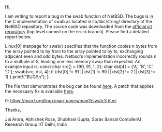 Hi,

I am writing to report a bug in the swab function of NetBSD.
The bugs is in the C implementation of swab as located in lib/libc/string/ directory of the NetBSD repository. The source code was downloaded from the [official git repository](https://github.com/NetBSD/src) (top level commit on the `trunk` branch).
Please find a detailed report below.

Linux[0] manpage for swab() specifies that the function copies n bytes from the array pointed to by from to the array pointed to by to, exchanging adjacent even and odd bytes. Netbsd's implementation incorrectly rounds n to a multiple of 8, leading one less memory swap than expected.
An example input is:
  const char src[] = {90, 91, 1, 2};
  char dst[4] = {'A', 'B', 'C', 'D'};
  swab(src, dst, 4);
  if (dst[0] != 91 || dst[1] != 90 || dst[2] != 2 || dst[3] != 1) {
		printf("BUG!\n");
	}

The file that demonstrates the bug can be found [here](https://github.com/compilerai/bug-reports/blob/master/bug_files/netbsd_swab_bug.c).
A patch that applies the necesaary fix is available [here](https://github.com/compilerai/bug-reports/blob/master/patch/netbsd_swab.patch).

0: https://man7.org/linux/man-pages/man3/swab.3.html

Thanks,

Jai Arora, Abhishek Rose, Shubhani Gupta, Sorav Bansal
CompilerAI Research Group
IIT Delhi, India